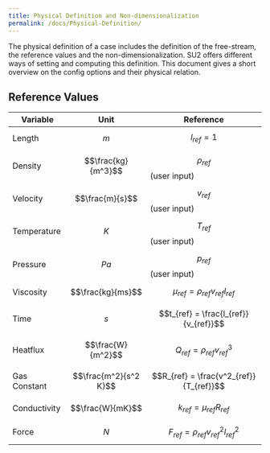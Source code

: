 ```yaml
---
title: Physical Definition and Non-dimensionalization
permalink: /docs/Physical-Definition/
---
```


The physical definition of a case includes the definition of the free-stream, the reference values and the non-dimensionalization. 
SU2 offers different ways of setting and computing this definition. This document gives a short overview on the config options and their physical relation.



## Reference Values ##

| Variable | Unit | Reference |
|---|---|---|
| Length | $$m$$ | $$l_{ref} = 1$$ |
| Density | $$\frac{kg}{m^3}$$ | $$\rho_{ref}$$ (user input) |
| Velocity | $$\frac{m}{s}$$ | $$v_{ref}$$ (user input)|
| Temperature | $$K$$ | $$T_{ref}$$ (user input) |
| Pressure | $$Pa$$ | $$p_{ref}$$ (user input) |
| Viscosity | $$\frac{kg}{ms}$$ | $$\mu_{ref} = \rho_{ref}v_{ref}l_{ref}$$ |
| Time | $$s$$ | $$t_{ref} = \frac{l_{ref}}{v_{ref}}$$ |
| Heatflux | $$\frac{W}{m^2}$$ | $$Q_{ref} = \rho_{ref}v^3_{ref} $$ |
| Gas Constant | $$\frac{m^2}{s^2 K}$$ | $$R_{ref} = \frac{v^2_{ref}}{T_{ref}}$$|
| Conductivity | $$\frac{W}{mK}$$ | $$k_{ref} = \mu_{ref}R_{ref}$$ |
| Force | $$N$$ | $$ F_{ref} = \rho_{ref}v^2_{ref}l^2_{ref} $$ |
